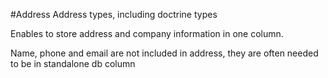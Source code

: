 #Address
Address types, including doctrine types

Enables to store address and company information in one column.

Name, phone and email are not included in address, they are often needed to be in standalone db column
